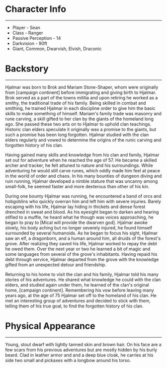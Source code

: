 # Character Info
***
- Player - Sean
- Class - Ranger
- Passive Perception - 14
- Darkvision - 90ft
- Giant, Common, Dwarvish, Elvish, Draconic

# Backstory
***
Hjalmar was born to Brok and Mariam Stone-Shaper, whom were originally from [campaign continent] before immigrating and giving birth to Hjalmar. Brok served as a part of the towns militia and upon retiring he worked as a smithy, the traditional trade of his family. Being skilled in combat and smithing, he trained Hjalmar in each discipline order to give him the basic skills to make something of himself. Mariam's family trade was masonry and rune carving, a skill gifted to her clan by the giants of the homeland long ago. She passed these two arts on to Hjalmar to uphold clan teachings. Historic clan elders speculate it originally was a promise to the giants, but such a promise has been long forgotten. Hjalmar studied with the clan elders regularly and vowed to determine the origins of the runic carving and forgotten history of his clan.

Having gained many skills and knowledge from his clan and family, Hjalmar set out for adventure when he reached the age of 57. He became a skilled archer and tracker, he felt attuned to nature and his surroundings. While adventuring he would still carve runes, which oddly made him feel at peace in the world of order and chaos. In his many bounties of dungeon diving and ruin running, Hjalmar developed a nimble stature that was uncanny among small-folk, he seemed faster and more dexterous than other of his kin.

During one bounty Hjalmar was running, he encountered a band of orcs and hobgoblins who quickly overran him and left him with severe injuries. Barely escaping with his life, Hjalmar lay hiding in thickets and dense forest drenched in sweat and blood. As his eyesight began to darken and hearing stifled to a muffle, he heard what he though was voices approaching, he began to pray to [Mical will provide the dwarven god]. Hjalmar awoke slowly, his body aching but no longer severely injured, he found himself surrounded by several humanoids. As he began to focus his sight, Hjalmar saw an elf, a dragonborn, and a human around him, all druids of the forest's grove. After realizing they saved his life, Hjalmar worked to repay the debt he owed them. Over the next year or two he learned a bit of magic and some languages from several of the grove's inhabitants. Having repaid his debt through service, Hjalmar departed from the grove with the knowledge gifted from an unexpected detour and friendship.

Returning to his home to visit the clan and his family, Hjalmar told his many stories of his adventures. He shared what knowledge he could with the clan elders, and studied again under them, he learned of the clan's original home, [campaign continent]. Remembering his vow before leaving many years ago, at the age of 75 Hjalmar set off to the homeland of his clan. He met an interesting group of adventures and decided to stick with them, telling them of his true goal, to find the forgotten history of his clan.

# Physical Appearance
***
Young, stout dwarf with lightly tanned skin and brown hair. On his face are a few scars from his previous adventures but are mostly hidden by his burly beard. Clad in leather armor and and a deep blue cloak, he carries at his side two small and pickaxes with a longbow around his torso.